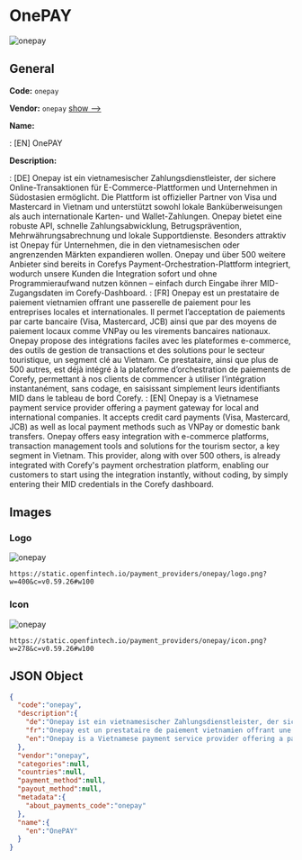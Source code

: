 
# OnePAY 
![onepay](https://static.openfintech.io/payment_providers/onepay/logo.png?w=400&c=v0.59.26#w100)  

## General 
 
**Code:** `onepay` 
 
**Vendor:** `onepay` [show -->](/vendors/onepay/) 
 
**Name:** 
 
:	[EN] OnePAY 
 
**Description:** 
 
: [DE] Onepay ist ein vietnamesischer Zahlungsdienstleister, der sichere Online-Transaktionen für E-Commerce-Plattformen und Unternehmen in Südostasien ermöglicht. Die Plattform ist offizieller Partner von Visa und Mastercard in Vietnam und unterstützt sowohl lokale Banküberweisungen als auch internationale Karten- und Wallet-Zahlungen. Onepay bietet eine robuste API, schnelle Zahlungsabwicklung, Betrugsprävention, Mehrwährungsabrechnung und lokale Supportdienste. Besonders attraktiv ist Onepay für Unternehmen, die in den vietnamesischen oder angrenzenden Märkten expandieren wollen. Onepay und über 500 weitere Anbieter sind bereits in Corefys Payment-Orchestration-Plattform integriert, wodurch unsere Kunden die Integration sofort und ohne Programmieraufwand nutzen können – einfach durch Eingabe ihrer MID-Zugangsdaten im Corefy-Dashboard. 
: [FR] Onepay est un prestataire de paiement vietnamien offrant une passerelle de paiement pour les entreprises locales et internationales. Il permet l’acceptation de paiements par carte bancaire (Visa, Mastercard, JCB) ainsi que par des moyens de paiement locaux comme VNPay ou les virements bancaires nationaux. Onepay propose des intégrations faciles avec les plateformes e-commerce, des outils de gestion de transactions et des solutions pour le secteur touristique, un segment clé au Vietnam. Ce prestataire, ainsi que plus de 500 autres, est déjà intégré à la plateforme d’orchestration de paiements de Corefy, permettant à nos clients de commencer à utiliser l’intégration instantanément, sans codage, en saisissant simplement leurs identifiants MID dans le tableau de bord Corefy. 
: [EN] Onepay is a Vietnamese payment service provider offering a payment gateway for local and international companies. It accepts credit card payments (Visa, Mastercard, JCB) as well as local payment methods such as VNPay or domestic bank transfers. Onepay offers easy integration with e-commerce platforms, transaction management tools and solutions for the tourism sector, a key segment in Vietnam. This provider, along with over 500 others, is already integrated with Corefy's payment orchestration platform, enabling our customers to start using the integration instantly, without coding, by simply entering their MID credentials in the Corefy dashboard. 
 

## Images 

### Logo 
 
![onepay](https://static.openfintech.io/payment_providers/onepay/logo.png?w=400&c=v0.59.26#w100)  

```
https://static.openfintech.io/payment_providers/onepay/logo.png?w=400&c=v0.59.26#w100
```  

### Icon 
 
![onepay](https://static.openfintech.io/payment_providers/onepay/icon.png?w=278&c=v0.59.26#w100)  

```
https://static.openfintech.io/payment_providers/onepay/icon.png?w=278&c=v0.59.26#w100
```  

## JSON Object 

```json
{
  "code":"onepay",
  "description":{
    "de":"Onepay ist ein vietnamesischer Zahlungsdienstleister, der sichere Online-Transaktionen f\u00fcr E-Commerce-Plattformen und Unternehmen in S\u00fcdostasien erm\u00f6glicht. Die Plattform ist offizieller Partner von Visa und Mastercard in Vietnam und unterst\u00fctzt sowohl lokale Bank\u00fcberweisungen als auch internationale Karten- und Wallet-Zahlungen. Onepay bietet eine robuste API, schnelle Zahlungsabwicklung, Betrugspr\u00e4vention, Mehrw\u00e4hrungsabrechnung und lokale Supportdienste. Besonders attraktiv ist Onepay f\u00fcr Unternehmen, die in den vietnamesischen oder angrenzenden M\u00e4rkten expandieren wollen. Onepay und \u00fcber 500 weitere Anbieter sind bereits in Corefys Payment-Orchestration-Plattform integriert, wodurch unsere Kunden die Integration sofort und ohne Programmieraufwand nutzen k\u00f6nnen \u2013 einfach durch Eingabe ihrer MID-Zugangsdaten im Corefy-Dashboard.",
    "fr":"Onepay est un prestataire de paiement vietnamien offrant une passerelle de paiement pour les entreprises locales et internationales. Il permet l\u2019acceptation de paiements par carte bancaire (Visa, Mastercard, JCB) ainsi que par des moyens de paiement locaux comme VNPay ou les virements bancaires nationaux. Onepay propose des int\u00e9grations faciles avec les plateformes e-commerce, des outils de gestion de transactions et des solutions pour le secteur touristique, un segment cl\u00e9 au Vietnam. Ce prestataire, ainsi que plus de 500 autres, est d\u00e9j\u00e0 int\u00e9gr\u00e9 \u00e0 la plateforme d\u2019orchestration de paiements de Corefy, permettant \u00e0 nos clients de commencer \u00e0 utiliser l\u2019int\u00e9gration instantan\u00e9ment, sans codage, en saisissant simplement leurs identifiants MID dans le tableau de bord Corefy.",
    "en":"Onepay is a Vietnamese payment service provider offering a payment gateway for local and international companies. It accepts credit card payments (Visa, Mastercard, JCB) as well as local payment methods such as VNPay or domestic bank transfers. Onepay offers easy integration with e-commerce platforms, transaction management tools and solutions for the tourism sector, a key segment in Vietnam. This provider, along with over 500 others, is already integrated with Corefy's payment orchestration platform, enabling our customers to start using the integration instantly, without coding, by simply entering their MID credentials in the Corefy dashboard."
  },
  "vendor":"onepay",
  "categories":null,
  "countries":null,
  "payment_method":null,
  "payout_method":null,
  "metadata":{
    "about_payments_code":"onepay"
  },
  "name":{
    "en":"OnePAY"
  }
}
```  
